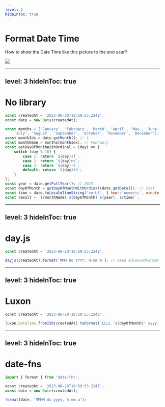 ```yaml
---
level: 2
hideInToc: true
---
```


# Format Date Time

How to show the Date Time like this picture to the end user?

<div class="flex justify-center">
  <img src="/dbdiagram-version-history.png" class="h-20"/>
</div>

---
level: 3
hideInToc: true
---

# No library

```js
const createdAt = '2023-06-20T18:59:53.224Z';
const date = new Date(createdAt);

const months = ['January', 'February', 'March', 'April', 'May', 'June',
	'July', 'August', 'September', 'October', 'November', 'December'];
const monthIdx = date.getMonth(); // 1
const monthName = months[monthIdx]; // February
const getDayOfMonthWithOrdinal = (day) => {
	switch (day % 10) {
		case 1: return `${day}st`;
		case 2: return `${day}nd`;
		case 3: return `${day}rd`;
		default: return `${day}th`;
	}
};
const year = date.getFullYear(); // 2023
const dayOfMonth = getDayOfMonthWithOrdinal(date.getDate()); // 21st
const time = date.toLocaleTimeString('en-US', { hour:'numeric', minute:'numeric'});
const result = `${monthName} ${dayOfMonth} ${year}, ${time}`;
```

---
level: 3
hideInToc: true
---

# day.js

```js
const createdAt = '2023-06-20T18:59:53.224Z';

dayjs(createdAt).format('MMM Do YYYY, H:mm A'); // need advancedFormat plugin
```

---
level: 3
hideInToc: true
---

# Luxon

```js
const createdAt = '2023-06-20T18:59:53.224Z';

luxon.DateTime.fromISO(createdAt).toFormat(`LLLL '${dayOfMonth}' yyyy, h:mm a`);
```

---
level: 3
hideInToc: true
---

# date-fns

```js
import { format } from 'date-fns';

const createdAt = '2023-06-20T18:59:53.224Z';
const date = new Date(createdAt);

format(date, 'MMMM do yyyy, h:mm a');
```